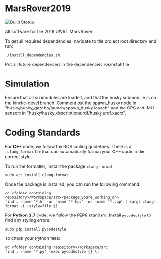 # MarsRover2019
[![Build Status](https://travis-ci.org/uwrobotics/MarsRover2019.svg?branch=master)](https://travis-ci.org/uwrobotics/MarsRover2019)

All software for the 2019 UWRT Mars Rover 


To get all required dependencies, navigate to the project root directory and run: 
```
./install_dependencies.sh
```
Put all future dependencies in the dependencies.rosinstall file


# Simulation
Ensure that all submodules are loaded, and that the husky submodule is on the kinetic-devel branch.
Comment out the spawn_husky node in "husky/husky_gazebo/launch/spawn_husky.launch" and the GPS and IMU sensors in
"husky/husky_description/urdf/husky.urdf.xacro".

# Coding Standards
For **C++** code, we follow the ROS coding guidelines. There is a `.clang_format` file that can automatically format your C++ code in the correct style.

To run the formatter, install the package `clang-format`
```
sudo apt install clang-format
```
Once the package is installed, you can run the following command:
```
cd <folder containing repository>/Workspace/src/<package_youre_working_on>
find . -name '*.h' -or -name '*.hpp' -or -name '*.cpp' | xargs clang-format -i -style=file $1
```

For **Python 2.7** code, we follow the PEP8 standard. Install `pycodestyle` to find any styling errors.
```
sudo pip install pycodestyle
```
To check your Python files:
```
cd <folder containing repository>/Workspace/src
find . -name '*.py' -exec pycodestyle {} \;

